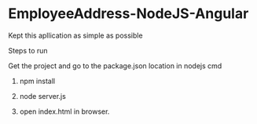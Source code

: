 # EmployeeAddress-NodeJS-Angular

Kept this apllication as simple as possible

Steps to run

Get the project and go to the package.json location in nodejs cmd

1) npm install 

2) node server.js

3) open index.html in browser.

